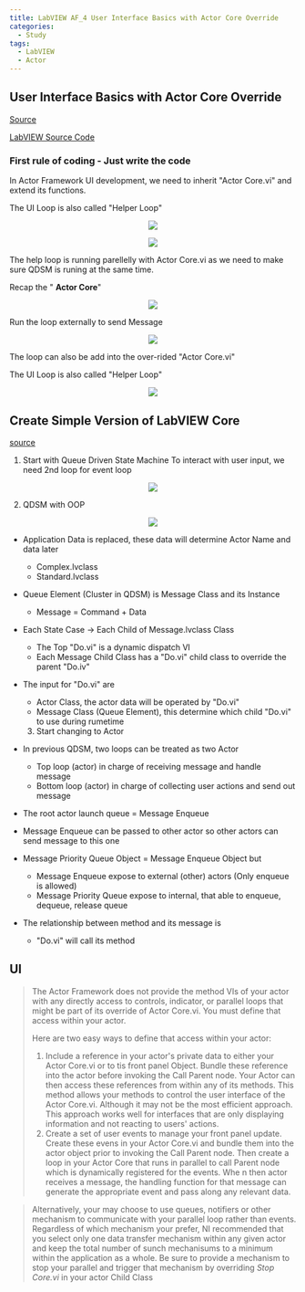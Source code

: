 ```yaml
---
title: LabVIEW AF_4 User Interface Basics with Actor Core Override
categories:
  - Study
tags:
  - LabVIEW
  - Actor
---
```


## User Interface Basics with Actor Core Override

[Source](https://www.youtube.com/watch?v=2k3ZDwJolbA&list=PLmF-6jvwRvVNFzBjzh4bQDjFbv6lShcth)

[LabVIEW Source Code](https://github.com/laserengineer/LabVIEW-Study.git)

### First rule of coding - Just write the code



In Actor Framework UI development, we need to inherit "Actor Core.vi" and extend its functions.

The UI Loop is also called "Helper Loop"
<p align="center"> <img src="/assets/images/LabVIEW Actor Framework/4/1.jpg"> </p>

<p align="center"> <img src="/assets/images/LabVIEW Actor Framework/4/Actor QSM.jpg"> </p>

The help loop is running parellelly with Actor Core.vi as we need to make sure QDSM is runing at the same time.

Recap the " **Actor Core**"
<p align="center"> <img src="/assets/images/LabVIEW Actor Framework/4/2.jpg"> </p>

Run the loop externally to send Message
<p align="center"> <img src="/assets/images/LabVIEW Actor Framework/4/5.jpg"> </p>

The loop can also be add into the over-rided "Actor Core.vi"

The UI Loop is also called "Helper Loop"

<p align="center"> <img src="/assets/images/LabVIEW Actor Framework/4/6.jpg"> </p>

## Create Simple Version of LabVIEW Core
[source](https://zhuanlan.zhihu.com/p/148606242)

1. Start with Queue Driven State Machine
To interact with user input, we need 2nd loop for event loop

<p align="center"> <img src="/assets/images/LabVIEW Actor Framework/4/Core_DQSM.PNG"> </p>


2. QDSM with OOP

<p align="center"> <img src="/assets/images/LabVIEW Actor Framework/4/Core_DQSM_OOP.PNG"> </p>

* Application Data is replaced, these data will determine Actor Name and data later
    * Complex.lvclass
    * Standard.lvclass

* Queue Element (Cluster in QDSM) is Message Class and its Instance
   * Message = Command + Data
* Each State Case -> Each Child of Message.lvclass Class
  * The Top "Do.vi" is a dynamic dispatch VI
  * Each Message Child Class has a "Do.vi" child class to override the parent "Do.iv"
* The input for "Do.vi" are
  * Actor Class, the actor data will be operated by "Do.vi"
  * Message Class (Queue Element), this determine which child "Do.vi" to use during rumetime

  3. Start changing to Actor
* In previous QDSM, two loops can be treated as two Actor
  * Top loop (actor) in charge of receiving message and handle message
  * Bottom loop (actor) in charge of collecting user actions and send out message
* The root actor launch queue = Message Enqueue
* Message Enqueue can be passed to other actor so other actors can send message to this one
* Message Priority Queue Object = Message Enqueue Object but
  * Message Enqueue expose to external (other) actors (Only enqueue is allowed)
  * Message Priority Queue expose to internal, that able to enqueue, dequeue, release queue
* The relationship between method and its message is
  * "Do.vi" will call its method

## UI
>The Actor Framework does not provide the method VIs of your actor with any directly access to controls, indicator, or parallel loops that might be part of its override of Actor Core.vi. You must define that access within your actor.
>
> Here are two easy ways to define that access within your actor:
> 1. Include a reference in your actor's private data to either your Actor Core.vi or to tis front panel Object. Bundle these reference into the actor before invoking the Call Parent node. Your Actor can then access these references from within any of its methods. This method allows your methods to control the user interface of the Actor Core.vi. Although it may not be the most efficient approach. This approach works well for interfaces that are only displaying information and not reacting to users' actions.
> 2. Create a set of user events to manage your front panel update. Create these evens in your Actor Core.vi and bundle them into the actor object prior to invoking the Call Parent node. Then create a loop in your Actor Core that runs in parallel to call Parent node which is dynamically registered for the events. Whe n then actor receives a message, the handling function for that message can generate the appropriate event and pass along any relevant data.

> Alternatively, your may choose to use queues, notifiers or other mechanism to communicate with your parallel loop rather than events. Regardless of which mechanism your prefer, NI recommended that you select only one data transfer mechanism within any given actor and keep the total number of sunch mechanisums to a minimum within the application as a whole. Be sure to provide a mechanism to stop your parallel and trigger that mechanism by overriding *Stop Core.vi* in your actor Child Class
>
